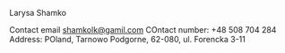 Larysa Shamko

Contact email shamkolk@gamil.com
COntact number: +48 508 704 284
Address: POland, Tarnowo Podgorne, 62-080, ul. Forencka 3-11
